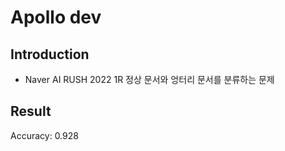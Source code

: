 # Apollo dev
## Introduction
- Naver AI RUSH 2022 1R 정상 문서와 엉터리 문서를 분류하는 문제



## Result

Accuracy: 0.928


